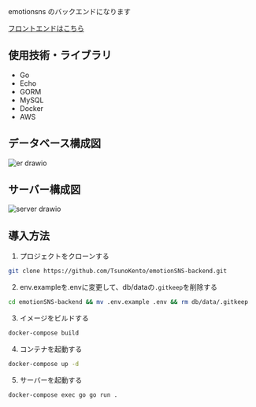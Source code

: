 emotionsns のバックエンドになります

[フロントエンドはこちら](https://github.com/TsunoKento/emotionSNS-frontend)

## 使用技術・ライブラリ

- Go
- Echo
- GORM
- MySQL
- Docker
- AWS

## データベース構成図
![er drawio](https://user-images.githubusercontent.com/50817827/155904778-b47b4292-c085-4680-9145-2d33866e5b69.png)

## サーバー構成図
![server drawio](https://user-images.githubusercontent.com/50817827/155905040-33c12eaa-1fbb-4e2e-8ea5-94894fe39e65.png)

## 導入方法

1. プロジェクトをクローンする

```zsh
git clone https://github.com/TsunoKento/emotionSNS-backend.git
```

2. env.exampleを.envに変更して、db/dataの`.gitkeep`を削除する
```zsh
cd emotionSNS-backend && mv .env.example .env && rm db/data/.gitkeep
```

3. イメージをビルドする

```zsh
docker-compose build
```

4. コンテナを起動する

```zsh
docker-compose up -d
```

5. サーバーを起動する

```zsh
docker-compose exec go go run .
```
